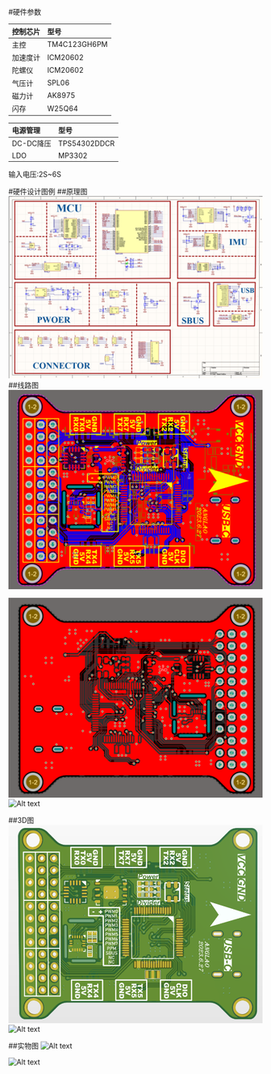 #硬件参数

| 控制芯片        | 型号   |
| :--------   | :-----  |
| 主控      | TM4C123GH6PM   |
| 加速度计        | ICM20602   |
| 陀螺仪        |    ICM20602    |
| 气压计        |    SPL06    |
| 磁力计        |    AK8975    |
| 闪存        |    W25Q64    |

| 电源管理        | 型号   |
| :--------   | :-----  |
| DC-DC降压        |    TPS54302DDCR    |
| LDO     |    MP3302    |

输入电压:2S~6S

#硬件设计图例
##原理图
![Alt text](./pic/1701154935355.png)
##线路图
![Alt text](./pic/1701155084141.png)

![Alt text](./pic/1701155060954.png)
![Alt text](./1701155068268.png)

##3D图
![Alt text](./pic/1701155122007.png)
![Alt text](.pic//1701155142413.png)


##实物图
![Alt text](.pic//B41C5C3309F3631BEB8B4DAC4FFA28CA.png)

![Alt text](.pic//C7E1EDB4F7635E49E33C7052951AFF6A.png)
